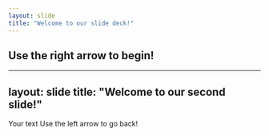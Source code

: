 ```yaml
---
layout: slide
title: "Welcome to our slide deck!"
---
```


Use the right arrow to begin!
---
---
layout: slide
title: "Welcome to our second slide!"
---
Your text
Use the left arrow to go back!
